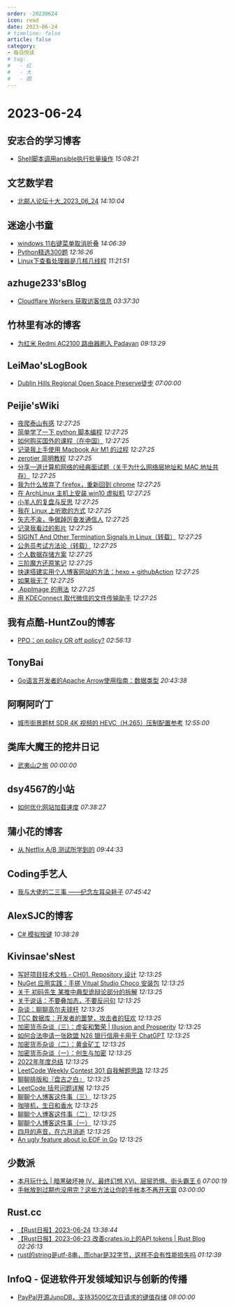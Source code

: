 ```yaml
---
order: -20230624
icon: read
date: 2023-06-24
# timeline: false
article: false
category:
- 每日悦读
# tag:
#   - 红
#   - 大
#   - 圆
---
```


# 2023-06-24 
## 安志合的学习博客<span></span>
* [Shell脚本调用ansible执行批量操作](https://chegva.com/5725.html) *15:08:21* 
## 文艺数学君<span></span>
* [北邮人论坛十大_2023_06_24](https://mathpretty.com/16056.html) *14:10:04* 
## 迷途小书童<span></span>
* [windows 11右键菜单取消折叠](https://xugaoxiang.com/2023/06/24/windows11-disable-folding-menu/) *14:06:39* 
* [Python精选300题](https://xugaoxiang.com/2023/06/24/python-quiz-300/) *12:16:26* 
* [Linux下查看处理器是几核几线程](https://xugaoxiang.com/2023/06/24/linux-check-cpu-processor/) *11:21:51* 
## azhuge233'sBlog<span></span>
* [Cloudflare Workers 获取访客信息](https://azhuge233.com/cloudflare-workers%e8%8e%b7%e5%8f%96%e8%ae%bf%e5%ae%a2%e4%bf%a1%e6%81%af/) *03:37:30* 
## 竹林里有冰的博客<span></span>
* [为红米 Redmi AC2100 路由器刷入 Padavan](https://zhul.in/2023/06/24/redmi-ac2100-router-with-padavan/) *09:13:29* 
## LeiMao'sLogBook<span></span>
* [Dublin Hills Regional Open Space Preserve徒步](https://leimao.github.io/life/Dublin-Hills-Regional-Open-Space-Preserve/) *07:00:00* 
## Peijie'sWiki<span></span>
* [夜爬泰山有感](https://liupj.top/2023/06/24/mountTai/) *12:27:25* 
* [简单学了一下 python 脚本编程](https://liupj.top/2023/04/01/py_takeaway_message/) *12:27:25* 
* [如何购买国外的课程（在中国）](https://liupj.top/2023/03/28/how-to-buy-courses-on-udemy-in-china/) *12:27:25* 
* [记录我上手使用 Macbook Air M1 的过程](https://liupj.top/2023/03/18/macos-m1-setup/) *12:27:25* 
* [zerotier 简明教程](https://liupj.top/2023/01/31/zerotier/) *12:27:25* 
* [分享一道计算机网络的经典面试题（关于为什么网络层地址和 MAC 地址共存）](https://liupj.top/2023/01/30/mac-ip/) *12:27:25* 
* [我为什么放弃了 firefox，重新回到 chrome](https://liupj.top/2023/01/07/why-chrome/) *12:27:25* 
* [在 ArchLinux 主机上安装 win10 虚拟机](https://liupj.top/2022/12/31/windows10-in-virtualbox/) *12:27:25* 
* [小羊人的复盘与反思](https://liupj.top/2022/12/12/ill/) *12:27:25* 
* [我在 Linux 上听歌的方式](https://liupj.top/2022/12/09/music-linux-method/) *12:27:25* 
* [矢志不渝，争做踔厉奋发通信人](https://liupj.top/2022/10/22/1_big_20/) *12:27:25* 
* [记录我看过的影片](https://liupj.top/2022/10/02/movies/) *12:27:25* 
* [SIGINT And Other Termination Signals in Linux（转载）](https://liupj.top/2022/08/05/sigint-and-other-termination-signals-in-linux/) *12:27:25* 
* [公务员考试方法论（转载）](https://liupj.top/2022/07/22/gongkao-method/) *12:27:25* 
* [个人数据存储方案](https://liupj.top/2022/07/12/data-storage/) *12:27:25* 
* [三阶魔方还原笔记](https://liupj.top/2022/07/10/mofang/) *12:27:25* 
* [快速搭建实用个人博客网站的方法：hexo + githubAction](https://liupj.top/2022/07/07/init/) *12:27:25* 
* [如果我无了](https://liupj.top/2022/07/04/if-i-die/) *12:27:25* 
* [.AppImage 的用法](https://liupj.top/2022/06/22/integrate-appimage-into-linuxDE/) *12:27:25* 
* [用 KDEConnect 取代微信的文件传输助手](https://liupj.top/2022/06/06/kde-connect/) *12:27:25* 
## 我有点酷-HuntZou的博客<span></span>
* [PPO：on policy OR off policy?](https://blog.woyou.cool/posts/5431/) *02:56:13* 
## TonyBai<span></span>
* [Go语言开发者的Apache Arrow使用指南：数据类型](https://tonybai.com/2023/06/25/a-guide-of-using-apache-arrow-for-gopher-part1/) *20:43:38* 
## 阿啊阿吖丁<span></span>
* [城市街景题材 SDR 4K 视频的 HEVC（H.265）压制配置参考](https://4ading.com/posts/processing-sdr-4k-city-street-view-video-to-hevc) *12:55:00* 
## 类库大魔王的挖井日记<span></span>
* [武夷山之旅](https://blog.ismisv.com/2023/06/wuyishan-trip/) *00:00:00* 
## dsy4567的小站<span></span>
* [如何优化网站加载速度](https://dsy4567.github.io/blog.html?id=how-to-improve-performance) *07:38:27* 
## 蒲小花的博客<span></span>
* [从 Netflix A/B 测试所学到的](https://www.jackpu.com/cong-netflix-a-b-ce-shi-suo-xue-dao-de/) *09:44:33* 
## Coding手艺人<span></span>
* [我与大佬的二三事 ——纪念左耳朵耗子](https://www.smiletoyou.cn/archives/796) *07:45:42* 
## AlexSJC的博客<span></span>
* [C# 模拟按键](https://blog.c3c.one/archives/1057) *10:38:28* 
## Kivinsae'sNest<span></span>
* [写好项目技术文档 - CH01. Repository 设计](https://www.kivinsae.com/2023/06/24/2023-06-24-docs01/) *12:13:25* 
* [NuGet 应用实践：手搓 Vitual Studio Choco 安装包](https://www.kivinsae.com/2023/05/26/2023-05-26-nuget_choco/) *12:13:25* 
* [关于 初码先生 某推中典型诡辩论部分的拆解](https://www.kivinsae.com/2023/05/17/2023-05-17-no_sophism/) *12:13:25* 
* [关于说话：不要叠加态，不要反问句](https://www.kivinsae.com/2023/04/14/2023-04-14-talk_straightforward/) *12:13:25* 
* [杂谈：聊聊高尔夫球杆](https://www.kivinsae.com/2023/04/02/2023-04-02-golf_clubs/) *12:13:25* 
* [TCC 数据库：开发者的噩梦，攻击者的狂欢](https://www.kivinsae.com/2023/03/26/2023-03-26-tcc_db/) *12:13:25* 
* [加密货币杂谈（三）：虚妄和繁荣 | Illusion and Prosperity](https://www.kivinsae.com/2023/03/18/2023-03-18-DeFi03/) *12:13:25* 
* [如何合法申请一张欧盟 N26 银行信用卡用于 ChatGPT](https://www.kivinsae.com/2023/03/05/2023-03-05-N26/) *12:13:25* 
* [加密货币杂谈（二）：黄金矿工](https://www.kivinsae.com/2023/02/26/2023-02-26-DeFi02/) *12:13:25* 
* [加密货币杂谈（一）：创生与加密](https://www.kivinsae.com/2023/01/29/2023-01-29-DeFi01/) *12:13:25* 
* [2022年年度总结](https://www.kivinsae.com/2023/01/01/2022-12-31-Summary/) *12:13:25* 
* [LeetCode Weekly Contest 301 自我解题思路](https://www.kivinsae.com/2022/07/10/2022-07-10-WContest301/) *12:13:25* 
* [聊聊排版和『盘古之白』](https://www.kivinsae.com/2022/06/23/2022-06-23-Chinese_Copywriting/) *12:13:25* 
* [LeetCode 括号问题详解](https://www.kivinsae.com/2022/06/17/2022-06-17-Parentheses_Questions/) *12:13:25* 
* [聊聊个人博客这件事（三）](https://www.kivinsae.com/2022/06/15/2022-06-14-Talk_about_Blog_CH03/) *12:13:25* 
* [咖啡机，生日和香水](https://www.kivinsae.com/2022/06/10/2022-06-10-Good_Gifts/) *12:13:25* 
* [聊聊个人博客这件事（二）](https://www.kivinsae.com/2022/06/03/2022-06-03-Take_about_Blog_CH02/) *12:13:25* 
* [聊聊个人博客这件事（一）](https://www.kivinsae.com/2022/06/01/2022-06-01-Take_about_Blog_CH01/) *12:13:25* 
* [四月的声音，在六月消逝](https://www.kivinsae.com/2022/05/31/2022-05-31-April_To_June/) *12:13:25* 
* [An ugly feature about io.EOF in Go](https://www.kivinsae.com/2021/10/25/2021-10-25-An_Ugly_Feature_About_EOF_In_Go/) *12:13:25* 
## 少数派<span></span>
* [本月玩什么 | 暗黑破坏神 IV、最终幻想 XVI、层层恐惧、街头霸王 6](https://sspai.com/post/80544) *07:00:19* 
* [手帐放到过期也没用完？这些方法让你的手帐本不再开天窗](https://sspai.com/post/80505) *03:00:00* 
## Rust.cc<span></span>
* [【Rust日报】2023-06-24](https://rustcc.cn/article?id=b2b61391-af5c-46f1-b0de-e691dea70c56) *13:38:44* 
* [【Rust日报】2023-06-23 改善crates.io上的API tokens | Rust Blog](https://rustcc.cn/article?id=1e3f9a6b-d1a9-447c-ac98-4f0f9b8949eb) *02:26:13* 
* [rust的string是utf-8串，而char是32字节，这样不会有性能损失吗](https://rustcc.cn/article?id=3420cc86-2078-47d7-87ef-84e6a7849da7) *01:12:39* 
## InfoQ - 促进软件开发领域知识与创新的传播<span></span>
* [PayPal开源JunoDB，支持3500亿次日请求的键值存储](https://www.infoq.cn/article/SabZ4XjSmvem6K32Z2V8?utm_source=rss&utm_medium=article) *08:00:00* 
